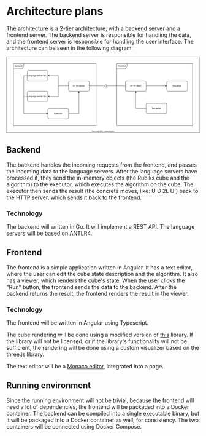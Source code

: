 # Architecture plans

The architecture is a 2-tier architecture, with a backend server and a frontend server. The backend server is responsible for handling the data, and the frontend server is responsible for handling the user interface.
The architecture can be seen in the following diagram:

![Architecture diagram](architecture.svg)

## Backend

The backend handles the incoming requests from the frontend, and passes the incoming data to the language servers. After the language servers have processed it, they send the in-memory objects (the Rubiks cube and the algorithm) to the executor, which executes the algorithm on the cube. The executor then sends the result (the concrete moves, like: U D 2L U') back to the HTTP server, which sends it back to the frontend.

### Technology

The backend will written in Go. It will implement a REST API. The language servers will be based on ANTLR4.

## Frontend

The frontend is a simple application written in Angular. It has a text editor, where the user can edit the cube state description and the algorithm. It also has a viewer, which renders the cube's state. When the user clicks the "Run" button, the frontend sends the data to the backend. After the backend returns the result, the frontend renders the result in the viewer.

### Technology

The frontend will be written in Angular using Typescript.

The cube rendering will be done using a modified version of [this](https://github.com/taylorjg/rubiks-cube) library. If the library will not be licensed, or if the library's functionality will not be sufficient, the rendering will be done using a custom visualizer based on the [three.js](https://threejs.org/) library.

The text editor will be a [Monaco editor](https://microsoft.github.io/monaco-editor/), integrated into a page.


## Running environment

Since the running environment will not be trivial, because the frontend will need a lot of dependencies, the frontend will be packaged into a Docker container. The backend can be compiled into a single executable binary, but it will be packaged into a Docker container as well, for consistency. The two containers will be connected using Docker Compose. 
